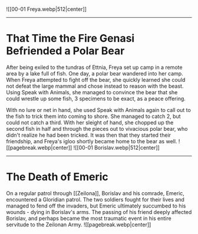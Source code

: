 ![[00-01 Freya.webp|512|center]]

---------------------------------
# That Time the Fire Genasi Befriended a Polar Bear
After being exiled to the tundras of Ettnia, Freya set up camp in  a remote area by a lake full of fish. One day, a polar bear wandered into her camp. When Freya attempted to fight off the bear, she quickly learned she could not defeat the large mammal and chose instead to reason with the beast. Using Speak with Animals, she managed to convince the bear that she could wrestle up some fish, 3 specimens to be exact, as a peace offering.

With no lure or net in hand, she used Speak with Animals again to call out to the fish to trick them into coming to shore. She managed to catch 2, but could not catch a third. With her sleight of hand, she chopped up the second fish in half and through the pieces out to vivacious polar bear, who didn't realize he had been tricked. It was then that they started their friendship, and Freya's igloo shortly became home to the bear as well.
![[pagebreak.webp|center]]
![[00-01 Borislav.webp|512|center]]

-----------
# The Death of Emeric
On a regular patrol through [[Zeilona]], Borislav and his comrade, Emeric, encountered a Gloridian patrol. The two soldiers fought for their lives and managed to fend off the invaders, but Emeric ultimately succumbed to his wounds - dying in Borislav's arms. The passing of his friend deeply affected Borislav, and perhaps became the most traumatic event in his entire servitude to the Zeilonan Army.
![[pagebreak.webp|center]]